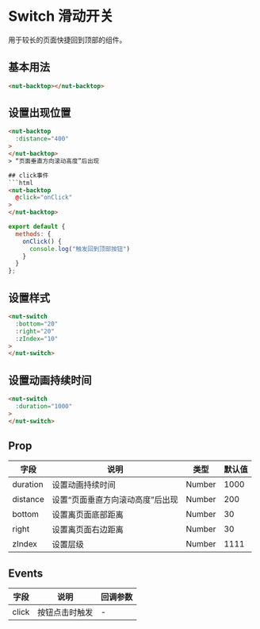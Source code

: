 # Switch 滑动开关

用于较长的页面快捷回到顶部的组件。

## 基本用法

```html
<nut-backtop></nut-backtop>
```

## 设置出现位置

```html
<nut-backtop 
  :distance="400"
>
</nut-backtop>
> “页面垂直方向滚动高度”后出现

## click事件
```html
<nut-backtop 
  @click="onClick"
>
</nut-backtop>
```
```javascript
export default {
  methods: {
    onClick() {
      console.log("触发回到顶部按钮")
    }
  }
};
```

## 设置样式
```html
<nut-switch 
  :bottom="20"
  :right="20"
  :zIndex="10"
>
</nut-switch>
```


## 设置动画持续时间
```html
<nut-switch 
  :duration="1000"  
>
</nut-switch>
```


## Prop

| 字段 | 说明 | 类型 | 默认值
|----- | ----- | ----- | ----- 
| duration | 设置动画持续时间 | Number | 1000
| distance | 设置“页面垂直方向滚动高度”后出现 | Number | 200
| bottom | 设置离页面底部距离 | Number | 30
| right | 设置离页面右边距离 | Number | 30
| zIndex | 设置层级 | Number | 1111

## Events
| 字段 | 说明 | 回调参数 
|----- | ----- | ----- 
| click | 按钮点击时触发 | -